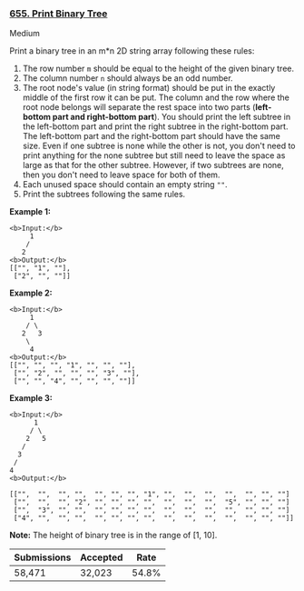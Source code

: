 ### [655. Print Binary Tree](https://leetcode.com/problems/print-binary-tree/)

Medium

Print a binary tree in an m\*n 2D string array following these rules: 

1.   The row number `` m `` should be equal to the height of the given binary tree.
2.   The column number `` n `` should always be an odd number.
3.   The root node's value (in string format) should be put in the exactly middle of the first row it can be put. The column and the row where the root node belongs will separate the rest space into two parts (__left-bottom part and right-bottom part__). You should print the left subtree in the left-bottom part and print the right subtree in the right-bottom part. The left-bottom part and the right-bottom part should have the same size. Even if one subtree is none while the other is not, you don't need to print anything for the none subtree but still need to leave the space as large as that for the other subtree. However, if two subtrees are none, then you don't need to leave space for both of them. 
4.   Each unused space should contain an empty string `` "" ``.
5.   Print the subtrees following the same rules.

__Example 1:__  

```
<b>Input:</b>
     1
    /
   2
<b>Output:</b>
[["", "1", ""],
 ["2", "", ""]]
```

__Example 2:__  

```
<b>Input:</b>
     1
    / \
   2   3
    \
     4
<b>Output:</b>
[["", "", "", "1", "", "", ""],
 ["", "2", "", "", "", "3", ""],
 ["", "", "4", "", "", "", ""]]
```

__Example 3:__  

```
<b>Input:</b>
      1
     / \
    2   5
   / 
  3 
 / 
4 
<b>Output:</b>

[["",  "",  "", "",  "", "", "", "1", "",  "",  "",  "",  "", "", ""]
 ["",  "",  "", "2", "", "", "", "",  "",  "",  "",  "5", "", "", ""]
 ["",  "3", "", "",  "", "", "", "",  "",  "",  "",  "",  "", "", ""]
 ["4", "",  "", "",  "", "", "", "",  "",  "",  "",  "",  "", "", ""]]
```

__Note:__The height of binary tree is in the range of \[1, 10\].

| Submissions    | Accepted     | Rate   |
| -------------- | ------------ | ------ |
| 58,471 | 32,023 | 54.8% |